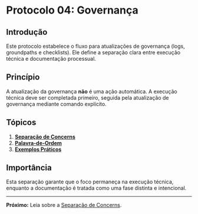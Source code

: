 # Protocolo 04: Governança

## Introdução

Este protocolo estabelece o fluxo para atualizações de governança (logs, groundpaths e checklists). Ele define a separação clara entre execução técnica e documentação processual.

## Princípio

A atualização da governança **não** é uma ação automática. A execução técnica deve ser completada primeiro, seguida pela atualização de governança mediante comando explícito.

## Tópicos

1.  **[Separação de Concerns](topico_01.separacao_concerns.md)**
2.  **[Palavra-de-Ordem](topico_02.palavra_de_ordem.md)**
3.  **[Exemplos Práticos](topico_03.exemplos_praticos.md)**

## Importância

Esta separação garante que o foco permaneça na execução técnica, enquanto a documentação é tratada como uma fase distinta e intencional.

---

**Próximo:** Leia sobre a [Separação de Concerns](topico_01.separacao_concerns.md).
